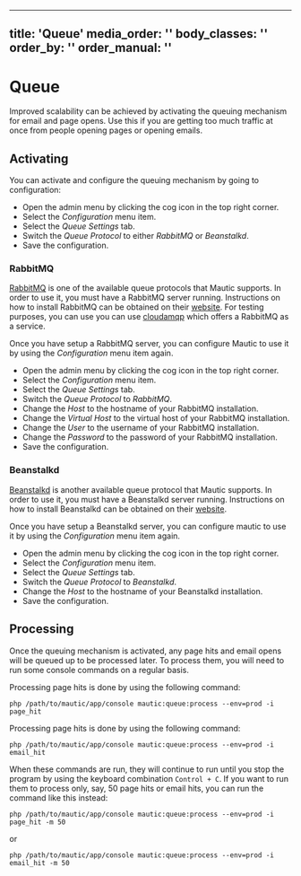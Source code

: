 ---
title: 'Queue'
media_order: ''
body_classes: ''
order_by: ''
order_manual: ''
--------------

# Queue

Improved scalability can be achieved by activating the queuing mechanism for email and page opens.  Use this if you
are getting too much traffic at once from people opening pages or opening emails.

## Activating

You can activate and configure the queuing mechanism by going to configuration:

- Open the admin menu by clicking the cog icon in the top right corner.
- Select the *Configuration* menu item.
- Select the *Queue Settings* tab.
- Switch the *Queue Protocol* to either *RabbitMQ* or *Beanstalkd*.
- Save the configuration.

### RabbitMQ

[RabbitMQ](https://www.rabbitmq.com/features.html) is one of the available queue protocols that Mautic supports.
In order to use it, you must have a RabbitMQ server running.  Instructions on how to install RabbitMQ can be obtained
on their [website](http://www.rabbitmq.com/download.html).  For testing purposes, you can use
you can use [cloudamqp](https://www.cloudamqp.com/) which offers a RabbitMQ as a service.

Once you have setup a RabbitMQ server, you can configure Mautic to use it by using the *Configuration* menu item again.

- Open the admin menu by clicking the cog icon in the top right corner.
- Select the *Configuration* menu item.
- Select the *Queue Settings* tab.
- Switch the *Queue Protocol* to *RabbitMQ*.
- Change the *Host* to the hostname of your RabbitMQ installation.
- Change the *Virtual Host* to the virtual host of your RabbitMQ installation.
- Change the *User* to the username of your RabbitMQ installation.
- Change the *Password* to the password of your RabbitMQ installation.
- Save the configuration.

### Beanstalkd

[Beanstalkd](https://kr.github.io/beanstalkd/) is another available queue protocol that Mautic supports.
In order to use it, you must have a Beanstalkd server running.  Instructions on how to install Beanstalkd can be
obtained on their [website](https://kr.github.io/beanstalkd/download.html).

Once you have setup a Beanstalkd server, you can configure mautic to use it by using the *Configuration* menu item again.

- Open the admin menu by clicking the cog icon in the top right corner.
- Select the *Configuration* menu item.
- Select the *Queue Settings* tab.
- Switch the *Queue Protocol* to *Beanstalkd*.
- Change the *Host* to the hostname of your Beanstalkd installation.
- Save the configuration.

## Processing

Once the queuing mechanism is activated, any page hits and email opens will be queued up to be processed later.
To process them, you will need to run some console commands on a regular basis.

Processing page hits is done by using the following command:

```
php /path/to/mautic/app/console mautic:queue:process --env=prod -i page_hit
```

Processing page hits is done by using the following command:

```
php /path/to/mautic/app/console mautic:queue:process --env=prod -i email_hit
```

When these commands are run, they will continue to run until you stop the program by using the keyboard
combination `Control + C`.  If you want to run them to process only, say, 50 page hits or email hits, you can
run the command like this instead:

```
php /path/to/mautic/app/console mautic:queue:process --env=prod -i page_hit -m 50
```

or

```
php /path/to/mautic/app/console mautic:queue:process --env=prod -i email_hit -m 50
```
